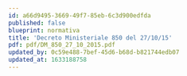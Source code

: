 ```yaml
---
id: a66d9495-3669-49f7-85eb-6c3d900edfda
published: false
blueprint: normativa
title: 'Decreto Ministeriale 850 del 27/10/15'
pdf: pdf/DM_850_27_10_2015.pdf
updated_by: 0c59e488-7bef-45d6-b68d-b821744edb07
updated_at: 1633188758
---
```

